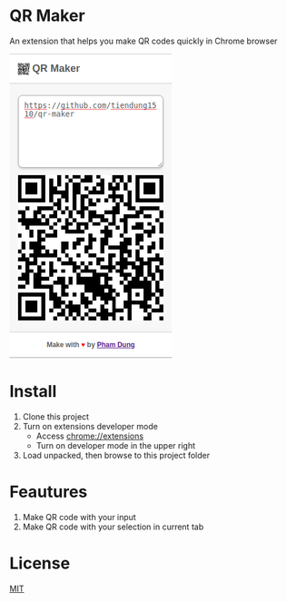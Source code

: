 # QR Maker
An extension that helps you make QR codes quickly in Chrome browser

![QR Maker](readme_img/qrmaker.png)

# Install

1. Clone this project
2. Turn on extensions developer mode
    * Access [chrome://extensions](chrome://extensions) 
    * Turn on developer mode in
    the upper right
3. Load unpacked, then browse to this project folder

# Feautures

1. Make QR code with your input
2. Make QR code with your selection in current tab

# License

[MIT](LICENSE)